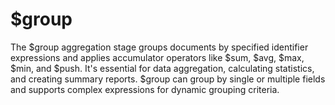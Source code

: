 # $group

The $group aggregation stage groups documents by specified identifier expressions and applies accumulator operators like $sum, $avg, $max, $min, and $push. It's essential for data aggregation, calculating statistics, and creating summary reports. $group can group by single or multiple fields and supports complex expressions for dynamic grouping criteria.